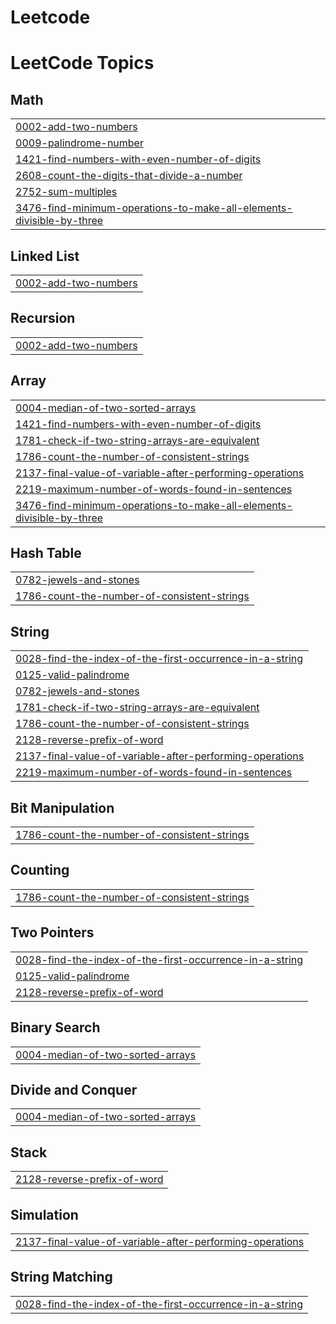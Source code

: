# Leetcode
<!---LeetCode Topics Start-->
# LeetCode Topics
## Math
|  |
| ------- |
| [0002-add-two-numbers](https://github.com/Sivarman/Leetcode/tree/master/0002-add-two-numbers) |
| [0009-palindrome-number](https://github.com/Sivarman/Leetcode/tree/master/0009-palindrome-number) |
| [1421-find-numbers-with-even-number-of-digits](https://github.com/Sivarman/Leetcode/tree/master/1421-find-numbers-with-even-number-of-digits) |
| [2608-count-the-digits-that-divide-a-number](https://github.com/Sivarman/Leetcode/tree/master/2608-count-the-digits-that-divide-a-number) |
| [2752-sum-multiples](https://github.com/Sivarman/Leetcode/tree/master/2752-sum-multiples) |
| [3476-find-minimum-operations-to-make-all-elements-divisible-by-three](https://github.com/Sivarman/Leetcode/tree/master/3476-find-minimum-operations-to-make-all-elements-divisible-by-three) |
## Linked List
|  |
| ------- |
| [0002-add-two-numbers](https://github.com/Sivarman/Leetcode/tree/master/0002-add-two-numbers) |
## Recursion
|  |
| ------- |
| [0002-add-two-numbers](https://github.com/Sivarman/Leetcode/tree/master/0002-add-two-numbers) |
## Array
|  |
| ------- |
| [0004-median-of-two-sorted-arrays](https://github.com/Sivarman/Leetcode/tree/master/0004-median-of-two-sorted-arrays) |
| [1421-find-numbers-with-even-number-of-digits](https://github.com/Sivarman/Leetcode/tree/master/1421-find-numbers-with-even-number-of-digits) |
| [1781-check-if-two-string-arrays-are-equivalent](https://github.com/Sivarman/Leetcode/tree/master/1781-check-if-two-string-arrays-are-equivalent) |
| [1786-count-the-number-of-consistent-strings](https://github.com/Sivarman/Leetcode/tree/master/1786-count-the-number-of-consistent-strings) |
| [2137-final-value-of-variable-after-performing-operations](https://github.com/Sivarman/Leetcode/tree/master/2137-final-value-of-variable-after-performing-operations) |
| [2219-maximum-number-of-words-found-in-sentences](https://github.com/Sivarman/Leetcode/tree/master/2219-maximum-number-of-words-found-in-sentences) |
| [3476-find-minimum-operations-to-make-all-elements-divisible-by-three](https://github.com/Sivarman/Leetcode/tree/master/3476-find-minimum-operations-to-make-all-elements-divisible-by-three) |
## Hash Table
|  |
| ------- |
| [0782-jewels-and-stones](https://github.com/Sivarman/Leetcode/tree/master/0782-jewels-and-stones) |
| [1786-count-the-number-of-consistent-strings](https://github.com/Sivarman/Leetcode/tree/master/1786-count-the-number-of-consistent-strings) |
## String
|  |
| ------- |
| [0028-find-the-index-of-the-first-occurrence-in-a-string](https://github.com/Sivarman/Leetcode/tree/master/0028-find-the-index-of-the-first-occurrence-in-a-string) |
| [0125-valid-palindrome](https://github.com/Sivarman/Leetcode/tree/master/0125-valid-palindrome) |
| [0782-jewels-and-stones](https://github.com/Sivarman/Leetcode/tree/master/0782-jewels-and-stones) |
| [1781-check-if-two-string-arrays-are-equivalent](https://github.com/Sivarman/Leetcode/tree/master/1781-check-if-two-string-arrays-are-equivalent) |
| [1786-count-the-number-of-consistent-strings](https://github.com/Sivarman/Leetcode/tree/master/1786-count-the-number-of-consistent-strings) |
| [2128-reverse-prefix-of-word](https://github.com/Sivarman/Leetcode/tree/master/2128-reverse-prefix-of-word) |
| [2137-final-value-of-variable-after-performing-operations](https://github.com/Sivarman/Leetcode/tree/master/2137-final-value-of-variable-after-performing-operations) |
| [2219-maximum-number-of-words-found-in-sentences](https://github.com/Sivarman/Leetcode/tree/master/2219-maximum-number-of-words-found-in-sentences) |
## Bit Manipulation
|  |
| ------- |
| [1786-count-the-number-of-consistent-strings](https://github.com/Sivarman/Leetcode/tree/master/1786-count-the-number-of-consistent-strings) |
## Counting
|  |
| ------- |
| [1786-count-the-number-of-consistent-strings](https://github.com/Sivarman/Leetcode/tree/master/1786-count-the-number-of-consistent-strings) |
## Two Pointers
|  |
| ------- |
| [0028-find-the-index-of-the-first-occurrence-in-a-string](https://github.com/Sivarman/Leetcode/tree/master/0028-find-the-index-of-the-first-occurrence-in-a-string) |
| [0125-valid-palindrome](https://github.com/Sivarman/Leetcode/tree/master/0125-valid-palindrome) |
| [2128-reverse-prefix-of-word](https://github.com/Sivarman/Leetcode/tree/master/2128-reverse-prefix-of-word) |
## Binary Search
|  |
| ------- |
| [0004-median-of-two-sorted-arrays](https://github.com/Sivarman/Leetcode/tree/master/0004-median-of-two-sorted-arrays) |
## Divide and Conquer
|  |
| ------- |
| [0004-median-of-two-sorted-arrays](https://github.com/Sivarman/Leetcode/tree/master/0004-median-of-two-sorted-arrays) |
## Stack
|  |
| ------- |
| [2128-reverse-prefix-of-word](https://github.com/Sivarman/Leetcode/tree/master/2128-reverse-prefix-of-word) |
## Simulation
|  |
| ------- |
| [2137-final-value-of-variable-after-performing-operations](https://github.com/Sivarman/Leetcode/tree/master/2137-final-value-of-variable-after-performing-operations) |
## String Matching
|  |
| ------- |
| [0028-find-the-index-of-the-first-occurrence-in-a-string](https://github.com/Sivarman/Leetcode/tree/master/0028-find-the-index-of-the-first-occurrence-in-a-string) |
<!---LeetCode Topics End-->